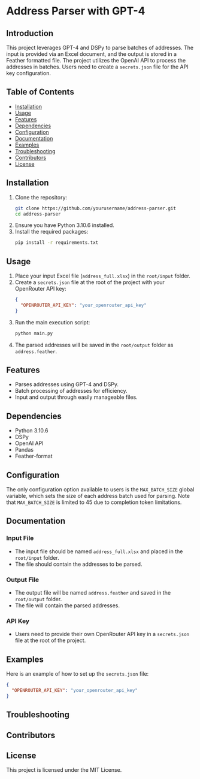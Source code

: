 # Address Parser with GPT-4

## Introduction
This project leverages GPT-4 and DSPy to parse batches of addresses. The input is provided via an Excel document, and the output is stored in a Feather formatted file. The project utilizes the OpenAI API to process the addresses in batches. Users need to create a `secrets.json` file for the API key configuration.

## Table of Contents
- [Installation](#installation)
- [Usage](#usage)
- [Features](#features)
- [Dependencies](#dependencies)
- [Configuration](#configuration)
- [Documentation](#documentation)
- [Examples](#examples)
- [Troubleshooting](#troubleshooting)
- [Contributors](#contributors)
- [License](#license)

## Installation
1. Clone the repository:
    ```sh
    git clone https://github.com/yourusername/address-parser.git
    cd address-parser
    ```
2. Ensure you have Python 3.10.6 installed.
3. Install the required packages:
    ```sh
    pip install -r requirements.txt
    ```

## Usage
1. Place your input Excel file (`address_full.xlsx`) in the `root/input` folder.
2. Create a `secrets.json` file at the root of the project with your OpenRouter API key:
    ```json
    {
      "OPENROUTER_API_KEY": "your_openrouter_api_key"
    }
    ```
3. Run the main execution script:
    ```sh
    python main.py
    ```
4. The parsed addresses will be saved in the `root/output` folder as `address.feather`.

## Features
- Parses addresses using GPT-4 and DSPy.
- Batch processing of addresses for efficiency.
- Input and output through easily manageable files.

## Dependencies
- Python 3.10.6
- DSPy
- OpenAI API
- Pandas
- Feather-format

## Configuration
The only configuration option available to users is the `MAX_BATCH_SIZE` global variable, which sets the size of each address batch used for parsing. Note that `MAX_BATCH_SIZE` is limited to 45 due to completion token limitations.

## Documentation
### Input File
- The input file should be named `address_full.xlsx` and placed in the `root/input` folder.
- The file should contain the addresses to be parsed.

### Output File
- The output file will be named `address.feather` and saved in the `root/output` folder.
- The file will contain the parsed addresses.

### API Key
- Users need to provide their own OpenRouter API key in a `secrets.json` file at the root of the project.

## Examples
Here is an example of how to set up the `secrets.json` file:
```json
{
  "OPENROUTER_API_KEY": "your_openrouter_api_key"
}
```

## Troubleshooting

## Contributors

## License
This project is licensed under the MIT License.